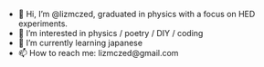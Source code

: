- 👋 Hi, I’m @lizmczed, graduated in physics with a focus on HED experiments.
- 👀 I’m interested in physics / poetry / DIY / coding
- 🌱 I’m currently learning japanese
- 📫 How to reach me: lizmczed@<!--idontlikespam-->gmail.com

<!---
lizmczed/lizmczed is a ✨ special ✨ repository because its `README.md` (this file) appears on your GitHub profile.
You can click the Preview link to take a look at your changes.
--->
